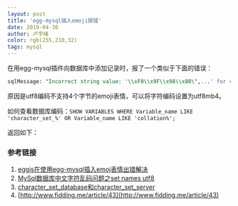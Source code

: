 ```yaml
---
layout: post
title: 'egg-mysql插入emoji报错'
date: 2019-04-30
author: 卢宇峰
color: rgb(255,210,32)
tags: mysql
---
```


在用egg-mysql插件向数据库中添加记录时，报了一个类似于下面的错误：

```sql
sqlMessage: "Incorrect string value: '\\xF0\\x9F\\x98\\x80\",...' for column 'wx_json' at row 1";
```

原因是utf8编码不支持4个字节的emoji表情，可以将字符编码设置为utf8mb4。

如何查看数据库编码：`SHOW VARIABLES WHERE Variable_name LIKE 'character_set_%' OR Variable_name LIKE 'collation%';`

返回如下：







### 参考链接

1. [eggjs在使用egg-mysql插入emoj表情出错解决](https://www.jianshu.com/p/54760f8ad217)
2. [MySql数据库中文字符乱码问题之set names utf8](https://blog.csdn.net/zhaojunjie_dream/article/details/79979672)
3. [character_set_database和character_set_server](https://blog.csdn.net/yabingshi_tech/article/details/47154251)
4. [http://www.fidding.me/article/43](http://www.fidding.me/article/43)